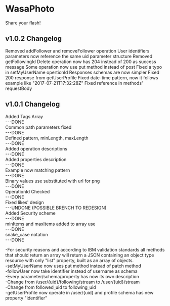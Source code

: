 # WasaPhoto
Share your flash!

## v1.0.2 Changelog
Removed addFollower and removeFollower operation
User identifiers parameters now reference the same uid parameter structure
Removed getFollowingId
Delete operation now has 204 instead of 200 as success message
Some operation now use put method instead of post
Fixed a typo in setMyUserName opertionId
Responses schemas are now simpler
Fixed 200 response from getUserProfile
Fixed date-time pattern, now it follows example like "2017-07-21T17:32:28Z"
Fixed reference in methods' requestBody

## v1.0.1 Changelog
Added Tags Array  
---DONE  
Common path parameters fixed  
---DONE  
Defined pattern, minLength, maxLength  
---DONE  
Added operation descriptions  
---DONE  
Added properties description  
---DONE  
Example now matching pattern  
---DONE  
Binary values use substituted with url for png  
---DONE  
OperationId Checked  
---DONE  
Fixed likes' design  
---UNDONE (POSSIBLE BRENCH TO REDESIGN)  
Added Security scheme  
---DONE  
minItems and maxItems added to array use  
---DONE  
snake_case notation  
---DONE  
  
-For security reasons and according to IBM validation standards all methods that should return an array will return a JSON containing an object type resource with only
"list" property, built as an array of objects.  
-setMyUserName now uses put method instead of patch method  
-followUser now take identifier instead of username as schema  
-Every parameter/schema/property has now its own description  
-Change from /user/{uid}/following/stream to /user/{uid}/stream  
-Change from followed_uid to following_uid  
-getUserProfile now operate in /user/{uid} and profile schema has new property "identifier"  


